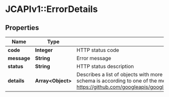 # JCAPIv1::ErrorDetails

## Properties
Name | Type | Description | Notes
------------ | ------------- | ------------- | -------------
**code** | **Integer** | HTTP status code | [optional] 
**message** | **String** | Error message | [optional] 
**status** | **String** | HTTP status description | [optional] 
**details** | **Array&lt;Object&gt;** | Describes a list of objects with more detailed information of the given error. Each detail schema is according to one of the messages defined in Google&#x27;s API: https://github.com/googleapis/googleapis/blob/master/google/rpc/error_details.proto\&quot;  | [optional] 

